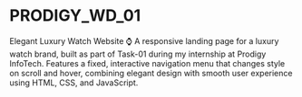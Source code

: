 # PRODIGY_WD_01
Elegant Luxury Watch Website ⌚ A responsive landing page for a luxury watch brand, built as part of Task-01 during my internship at Prodigy InfoTech. Features a fixed, interactive navigation menu that changes style on scroll and hover, combining elegant design with smooth user experience using HTML, CSS, and JavaScript.
